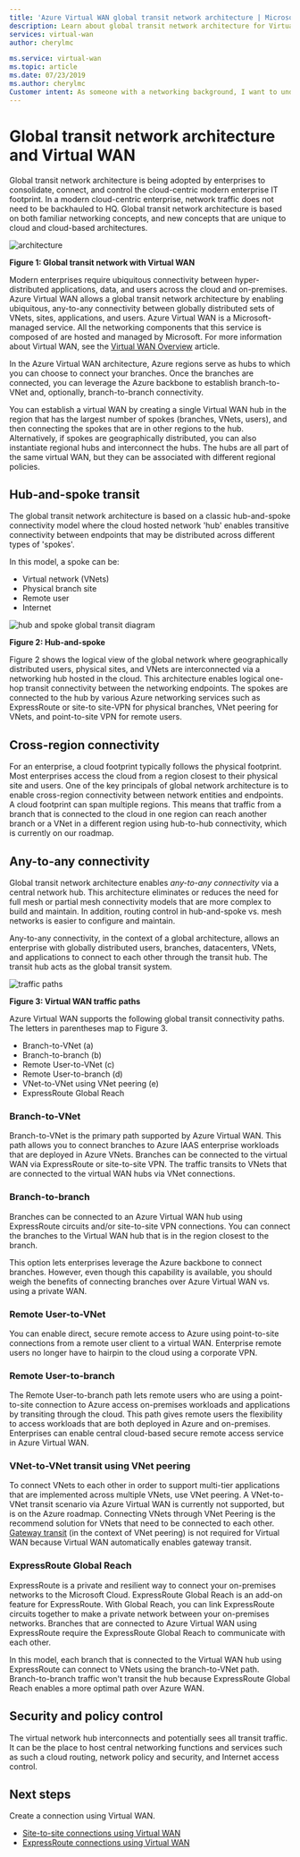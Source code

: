 ```yaml
---
title: 'Azure Virtual WAN global transit network architecture | Microsoft Docs'
description: Learn about global transit network architecture for Virtual WAN
services: virtual-wan
author: cherylmc

ms.service: virtual-wan
ms.topic: article
ms.date: 07/23/2019
ms.author: cherylmc
Customer intent: As someone with a networking background, I want to understand global transit network architecture as it relates to Virtual WAN.
---
```


# Global transit network architecture and Virtual WAN

Global transit network architecture is being adopted by enterprises to consolidate, connect, and control the cloud-centric modern enterprise IT footprint. In a modern cloud-centric enterprise, network traffic does not need to be backhauled to HQ. Global transit network architecture is based on both familiar networking concepts, and new concepts that are unique to cloud and cloud-based architectures.

![architecture](./media/virtual-wan-global-transit-network-architecture/architecture2.png)

**Figure 1: Global transit network with Virtual WAN**

Modern enterprises require ubiquitous connectivity between hyper-distributed applications, data, and users across the cloud and on-premises. Azure Virtual WAN allows a global transit network architecture by enabling ubiquitous, any-to-any connectivity between globally distributed sets of VNets, sites, applications, and users. Azure Virtual WAN is a Microsoft-managed service. All the networking components that this service is composed of are hosted and managed by Microsoft. For more information about Virtual WAN, see the [Virtual WAN Overview](virtual-wan-about.md) article.

In the Azure Virtual WAN architecture, Azure regions serve as hubs to which you can choose to connect your branches. Once the branches are connected, you can leverage the Azure backbone to establish branch-to-VNet and, optionally, branch-to-branch connectivity.

You can establish a virtual WAN by creating a single Virtual WAN hub in the region that has the largest number of spokes (branches, VNets, users), and then connecting the spokes that are in other regions to the hub. Alternatively, if spokes are geographically distributed, you can also instantiate regional hubs and interconnect the hubs. The hubs are all part of the same virtual WAN, but they can be associated with different regional policies.

## <a name="hub"></a>Hub-and-spoke transit

The global transit network architecture is based on a classic hub-and-spoke connectivity model where the cloud hosted network 'hub' enables transitive connectivity between endpoints that may be distributed across different types of 'spokes'.
  
In this model, a spoke can be:

* Virtual network (VNets)
* Physical branch site
* Remote user
* Internet

![hub and spoke global transit diagram](./media/virtual-wan-global-transit-network-architecture/architecture.png)

**Figure 2: Hub-and-spoke**

Figure 2 shows the logical view of the global network where geographically distributed users, physical sites, and VNets are interconnected via a networking hub hosted in the cloud. This architecture enables logical one-hop transit connectivity between the networking endpoints. The spokes are connected to the hub by various Azure networking services such as ExpressRoute or site-to site-VPN for physical branches, VNet peering for VNets, and point-to-site VPN for remote users.

## <a name="crossregion"></a>Cross-region connectivity

For an enterprise, a cloud footprint typically follows the physical footprint. Most enterprises access the cloud from a region closest to their physical site and users. One of the key principals of global network architecture is to enable cross-region connectivity between network entities and endpoints. A cloud footprint can span multiple regions. This means that traffic from a branch that is connected to the cloud in one region can reach another branch or a VNet in a different region using hub-to-hub connectivity, which is currently on our roadmap.

## <a name="any"></a>Any-to-any connectivity

Global transit network architecture enables *any-to-any connectivity* via a central network hub. This architecture eliminates or reduces the need for full mesh or partial mesh connectivity models that are more complex to build and maintain. In addition, routing control in hub-and-spoke vs. mesh networks is easier to configure and maintain.

Any-to-any connectivity, in the context of a global architecture, allows an enterprise with globally distributed users, branches, datacenters, VNets, and applications to connect to each other through the transit hub. The transit hub acts as the global transit system.

![traffic paths](./media/virtual-wan-global-transit-network-architecture/trafficpath.png)

**Figure 3: Virtual WAN traffic paths**

Azure Virtual WAN supports the following global transit connectivity paths. The letters in parentheses map to Figure 3.

* Branch-to-VNet (a)  
* Branch-to-branch (b)
* Remote User-to-VNet (c)
* Remote User-to-branch (d)
* VNet-to-VNet using VNet peering (e)
* ExpressRoute Global Reach 

### <a name="branchvnet"></a>Branch-to-VNet

Branch-to-VNet is the primary path supported by Azure Virtual WAN. This path allows you to connect branches to Azure IAAS enterprise workloads that are deployed in Azure VNets. Branches can be connected to the virtual WAN via ExpressRoute or site-to-site VPN. The traffic transits to VNets that are connected to the virtual WAN hubs via VNet connections.

### <a name="branchbranch"></a>Branch-to-branch

Branches can be connected to an Azure Virtual WAN hub using ExpressRoute circuits and/or site-to-site VPN connections. You can connect the branches to the Virtual WAN hub that is in the region closest to the branch.

This option lets enterprises leverage the Azure backbone to connect branches. However, even though this capability is available, you should weigh the benefits of connecting branches over Azure Virtual WAN vs. using a private WAN.

### <a name="usertovnet"></a>Remote User-to-VNet

You can enable direct, secure remote access to Azure using point-to-site connections from a remote user client to a virtual WAN. Enterprise remote users no longer have to hairpin to the cloud using a corporate VPN.

### <a name="usertobranch"></a>Remote User-to-branch

The Remote User-to-branch path lets remote users who are using a point-to-site connection to Azure access on-premises workloads and applications by transiting through the cloud. This path gives remote users the flexibility to access workloads that are both deployed in Azure and on-premises. Enterprises can enable central cloud-based secure remote access service in Azure Virtual WAN.

### <a name="vnetvnet"></a>VNet-to-VNet transit using VNet peering

To connect VNets to each other in order to support multi-tier applications that are implemented across multiple VNets, use VNet peering. A VNet-to-VNet transit scenario via Azure Virtual WAN is currently not supported, but is on the Azure roadmap. Connecting VNets through VNet Peering is the recommend solution for VNets that need to be connected to each other. [Gateway transit](../virtual-network/virtual-network-peering-overview.md#gateways-and-on-premises-connectivity) (in the context of VNet peering) is not required for Virtual WAN because Virtual WAN automatically enables gateway transit.

### <a name="globalreach"></a>ExpressRoute Global Reach

ExpressRoute is a private and resilient way to connect your on-premises networks to the Microsoft Cloud. ExpressRoute Global Reach is an add-on feature for ExpressRoute. With Global Reach, you can link ExpressRoute circuits together to make a private network between your on-premises networks. Branches that are connected to Azure Virtual WAN using ExpressRoute require the ExpressRoute Global Reach to communicate with each other.

In this model, each branch that is connected to the Virtual WAN hub using ExpressRoute can connect to VNets using the branch-to-VNet path. Branch-to-branch traffic won't transit the hub because ExpressRoute Global Reach enables a more optimal path over Azure WAN.

## <a name="security"></a>Security and policy control

The virtual network hub interconnects and potentially sees all transit traffic. It can be the place to host central networking functions and services such as such a cloud routing, network policy and security, and Internet access control.

## Next steps

Create a connection using Virtual WAN.

* [Site-to-site connections using Virtual WAN](virtual-wan-site-to-site-portal.md)
* [ExpressRoute connections using Virtual WAN](virtual-wan-expressroute-portal.md)

